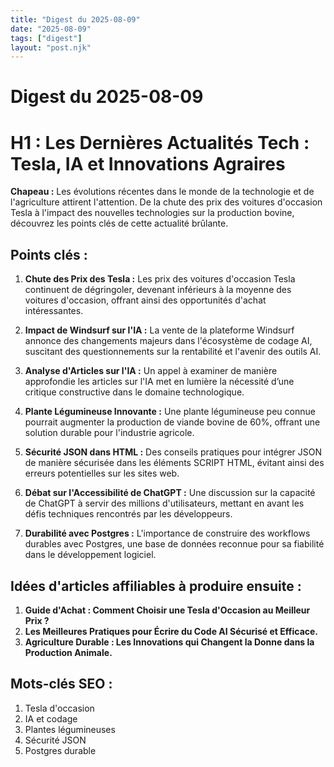 ```yaml
---
title: "Digest du 2025-08-09"
date: "2025-08-09"
tags: ["digest"]
layout: "post.njk"
---
```


# Digest du 2025-08-09

# H1 : Les Dernières Actualités Tech : Tesla, IA et Innovations Agraires

**Chapeau :** Les évolutions récentes dans le monde de la technologie et de l'agriculture attirent l'attention. De la chute des prix des voitures d'occasion Tesla à l'impact des nouvelles technologies sur la production bovine, découvrez les points clés de cette actualité brûlante.

## Points clés :

1. **Chute des Prix des Tesla :** Les prix des voitures d'occasion Tesla continuent de dégringoler, devenant inférieurs à la moyenne des voitures d'occasion, offrant ainsi des opportunités d'achat intéressantes.
   
2. **Impact de Windsurf sur l'IA :** La vente de la plateforme Windsurf annonce des changements majeurs dans l'écosystème de codage AI, suscitant des questionnements sur la rentabilité et l'avenir des outils AI.

3. **Analyse d'Articles sur l'IA :** Un appel à examiner de manière approfondie les articles sur l'IA met en lumière la nécessité d’une critique constructive dans le domaine technologique.

4. **Plante Légumineuse Innovante :** Une plante légumineuse peu connue pourrait augmenter la production de viande bovine de 60%, offrant une solution durable pour l'industrie agricole.

5. **Sécurité JSON dans HTML :** Des conseils pratiques pour intégrer JSON de manière sécurisée dans les éléments SCRIPT HTML, évitant ainsi des erreurs potentielles sur les sites web.

6. **Débat sur l'Accessibilité de ChatGPT :** Une discussion sur la capacité de ChatGPT à servir des millions d'utilisateurs, mettant en avant les défis techniques rencontrés par les développeurs.

7. **Durabilité avec Postgres :** L'importance de construire des workflows durables avec Postgres, une base de données reconnue pour sa fiabilité dans le développement logiciel.

## Idées d'articles affiliables à produire ensuite :

1. **Guide d'Achat : Comment Choisir une Tesla d'Occasion au Meilleur Prix ?**
2. **Les Meilleures Pratiques pour Écrire du Code AI Sécurisé et Efficace.**
3. **Agriculture Durable : Les Innovations qui Changent la Donne dans la Production Animale.**

## Mots-clés SEO :

1. Tesla d'occasion
2. IA et codage
3. Plantes légumineuses
4. Sécurité JSON
5. Postgres durable
